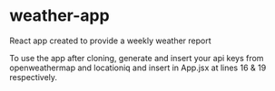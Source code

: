 # weather-app

React app created to provide a weekly weather report

To use the app after cloning, generate and insert your api keys from openweathermap and locationiq and insert in App.jsx at lines 16 & 19 respectively.
